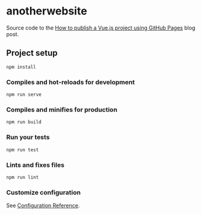 # anotherwebsite

Source code to the [How to publish a Vue.js project using GitHub Pages](http://www.ceejaysmedia.com/dotCeeJayS/how-to-publish-a-vue-js-project-using-github-pages/) blog post.

## Project setup
```
npm install
```

### Compiles and hot-reloads for development
```
npm run serve
```

### Compiles and minifies for production
```
npm run build
```

### Run your tests
```
npm run test
```

### Lints and fixes files
```
npm run lint
```

### Customize configuration
See [Configuration Reference](https://cli.vuejs.org/config/).
